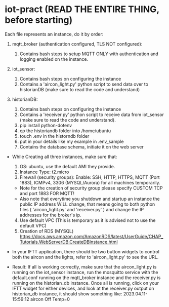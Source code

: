 # iot-pract (READ THE ENTIRE THING, before starting)

Each file represents an instance, do it by order:
1) mqtt_broker (authentication configured, TLS NOT configured):
   1) Contains bash steps to setup MQTT ONLY with authentication and logging enabled on the instance.
   
3) iot_sensor:
   1) Contains bash steps on configuring the instance
   2) Contains a 'aircon_light.py' python script to send data over to historianDB (make sure to read the code and understand)
       
4) historianDB:
   1) Contains bash steps on configuring the instance
   2) Contains a 'receiver.py' python script to receive data from iot_sensor (make sure to read the code and understand).
   3) pip install python-dotenv
   4) cp the historiandb folder into /home/ubuntu
   5) touch .env in the historndb folder
   6) put in your details like my example in .env_sample
   7) Contains the database schema, initiate it on the web server
      
* While Creating all three instances, make sure that:
   1) OS: ubuntu, use the default AMI they provide.
   2) Instance Type: t2.micro
   3) Firewall (security groups): Enable: SSH, HTTP, HTTPS, MQTT (Port 1883), ICMPv4, 3306 (MYSQL/Aurora) for all machines temporarily.
   * Note for the creation of security group please specify CUSTOM TCP and port 1883 FOR MQTT!
   * Also note that everytime you shutdown and startup an instance the public IP address WILL change, that means going to both python files ( 'aircon_light.py' and 'receiver.py' ) and change the IP addresses for the broker's ip.
   4) Use default VPC (This is temporary as it is advised not to use the default VPC) 
   5) Creation of RDS (MYSQL) https://docs.aws.amazon.com/AmazonRDS/latest/UserGuide/CHAP_Tutorials.WebServerDB.CreateDBInstance.html
   
* In your IFTT application, there should be two button widgets to control both the aircon and the lights, refer to 'aircon_light.py' to see the URL.
* Result: If all is working correctly, make sure that the aircon_light.py is running on the iot_sensor instance, run the mosquitto service with the default.conf running on the mqtt_broker instance and the receiver.py is running on the historian_db instance. Once all is running, click on your IFTT widget for either devices, and look at the receiver.py output on historian_db instance, it should show something like: 2023.04.11-15:59:12 aircon Off Temp=0


